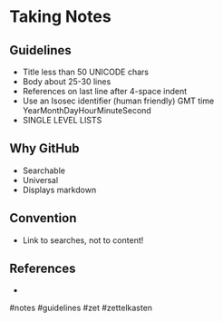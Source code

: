 # Taking Notes

## Guidelines

* Title less than 50 UNICODE chars
* Body about 25-30 lines
* References on last line after 4-space indent
* Use an Isosec identifier (human friendly) GMT time YearMonthDayHourMinuteSecond
* SINGLE LEVEL LISTS

## Why GitHub

* Searchable
* Universal
* Displays markdown

## Convention

* Link to searches, not to content!

## References

*

  #notes #guidelines #zet #zettelkasten
